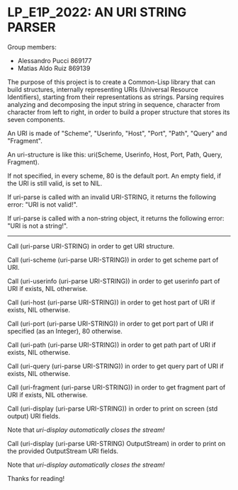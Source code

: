 # LP_E1P_2022: AN URI STRING PARSER

Group members:
- Alessandro Pucci 869177
- Matias Aldo Ruiz 869139

The purpose of this project is to create a Common-Lisp library that can build 
structures, internally representing URIs (Universal Resource Identifiers), 
starting from their representations as strings.
Parsing requires analyzing and decomposing the input string in sequence, 
character from character from left to right, in order to build a proper 
structure that stores its seven components.

An URI is made of "Scheme", "Userinfo, "Host", "Port", "Path", "Query" and
"Fragment".

An uri-structure is like this: uri(Scheme, Userinfo, Host, Port, Path,
Query, Fragment).

If not specified, in every scheme, 80 is the default port.
An empty field, if the URI is still valid, is set to NIL.

If uri-parse is called with an invalid URI-STRING, it returns the following
error: "URI is not valid!".

If uri-parse is called with a non-string object, it returns the following
error: "URI is not a string!".

-----------------------------------------------------------------------------

Call (uri-parse URI-STRING) in order to get URI structure.

Call (uri-scheme (uri-parse URI-STRING)) in order to get scheme part of URI. 

Call (uri-userinfo (uri-parse URI-STRING)) in order to get userinfo part of
     URI if exists, NIL otherwise.
     
Call (uri-host (uri-parse URI-STRING)) in order to get host part of
     URI if exists, NIL otherwise.
     
Call (uri-port (uri-parse URI-STRING)) in order to get port part of
     URI if specified (as an Integer), 80 otherwise.
     
Call (uri-path (uri-parse URI-STRING)) in order to get path part of
     URI if exists, NIL otherwise.
     
Call (uri-query (uri-parse URI-STRING)) in order to get query part of
     URI if exists, NIL otherwise.
     
Call (uri-fragment (uri-parse URI-STRING)) in order to get fragment part of
     URI if exists, NIL otherwise.
     
Call (uri-display (uri-parse URI-STRING)) in order to print on screen
     (std output) URI fields.
     
Note that *uri-display automatically closes the stream!*
     
Call (uri-display (uri-parse URI-STRING) OutputStream) in order to print
     on the provided OutputStream URI fields.
     
Note that *uri-display automatically closes the stream!*

Thanks for reading!
